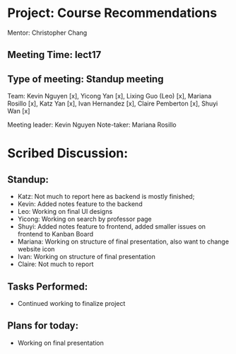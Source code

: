 # Project: Course Recommendations

Mentor: Christopher Chang

## Meeting Time: lect17

## Type of meeting: Standup meeting

Team: Kevin Nguyen [x], Yicong Yan [x], Lixing Guo (Leo) [x], Mariana Rosillo [x], Katz Yan [x], Ivan Hernandez [x], Claire Pemberton [x], Shuyi Wan [x]

Meeting leader: Kevin Nguyen
Note-taker: Mariana Rosillo

# Scribed Discussion:

## Standup:

* Katz: Not much to report here as backend is mostly finished;
* Kevin: Added notes feature to the backend
* Leo: Working on final UI designs
* Yicong: Working on search by professor page
* Shuyi: Added notes feature to frontend, added smaller issues on frontend to Kanban Board
* Mariana: Working on structure of final presentation, also want to change website icon
* Ivan: Working on structure of final presentation
* Claire: Not much to report

## Tasks Performed:

* Continued working to finalize project

## Plans for today:

* Working on final presentation